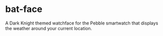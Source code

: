 bat-face
========

A Dark Knight themed watchface for the Pebble smartwatch that displays the weather around your current location.
